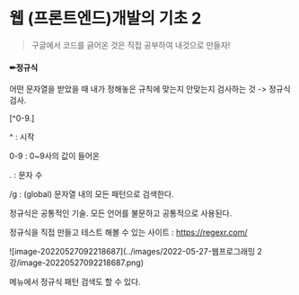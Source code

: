 # 웹 (프론트엔드)개발의 기초 2



> 구글에서 코드를 긁어온 것은 직접 공부하여 내것으로 만들자!



#### ✏정규식

어떤 문자열을 받았을 때 내가 정해놓은 규칙에 맞는지 안맞는지 검사하는 것 -> 정규식 검사.

[^0-9.]

^ : 시작

0-9 : 0~9사의 값이 들어온

. : 문자 수

/g : (global) 문자열 내의 모든 패턴으로 검색한다.



정규식은 공통적인 기술. 모든 언어를 불문하고 공통적으로 사용된다.

정규식을 직접 만들고 테스트 해볼 수 있는 사이트 : https://regexr.com/

![image-20220527092218687](../images/2022-05-27-웹프로그래밍 2강/image-20220527092218687.png)

메뉴에서 정규식 패턴 검색도 할 수 있다.


